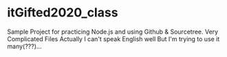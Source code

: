 # itGifted2020_class
Sample Project for practicing Node.js and using Github & Sourcetree.
Very Complicated Files
Actually I can't speak English well
But I'm trying to use it many(???)...